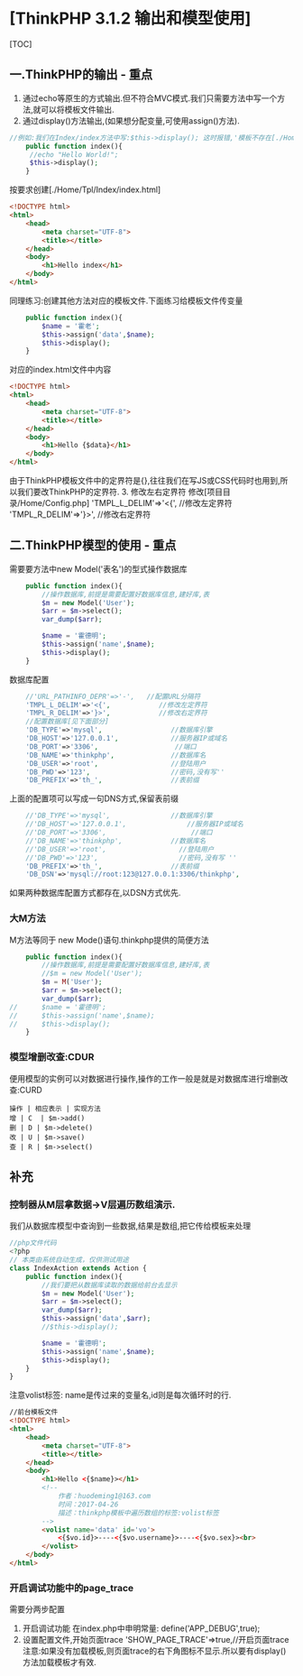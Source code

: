 # [ThinkPHP 3.1.2 输出和模型使用]
[TOC]
## 一.ThinkPHP的输出 - 重点
1.  通过echo等原生的方式输出.但不符合MVC模式.我们只需要方法中写一个方法,就可以将模板文件输出.
2. 通过display()方法输出,(如果想分配变量,可使用assign()方法).
```php
//例如:我们在Index/index方法中写:$this->display(); 这时报错,'模板不存在[./Home/Tpl/Index/index.html]'
    public function index(){
     //echo "Hello World!";
     $this->display();
	}
```
按要求创建[./Home/Tpl/Index/index.html]
```html
<!DOCTYPE html>
<html>
	<head>
		<meta charset="UTF-8">
		<title></title>
	</head>
	<body>
		<h1>Hello index</h1>
	</body>
</html>
```
同理练习:创建其他方法对应的模板文件.下面练习给模板文件传变量
```php
    public function index(){
    	$name = '霍老';
    	$this->assign('data',$name);
    	$this->display();
	}
```
对应的index.html文件中内容
```html
<!DOCTYPE html>
<html>
	<head>
		<meta charset="UTF-8">
		<title></title>
	</head>
	<body>
		<h1>Hello {$data}</h1>
	</body>
</html>
```
由于ThinkPHP模板文件中的定界符是{},往往我们在写JS或CSS代码时也用到,所以我们要改ThinkPHP的定界符.
3.  修改左右定界符
修改[项目目录/Home/Config.php]
'TMPL_L_DELIM'=>'<{',            //修改左定界符
'TMPL_R_DELIM'=>'}>',            //修改右定界符
## 二.ThinkPHP模型的使用 - 重点
需要要方法中new Model('表名')的型式操作数据库
```php
    public function index(){
        //操作数据库,前提是需要配置好数据库信息,建好库,表
    	$m = new Model('User');
		$arr = $m->select();
		var_dump($arr);

    	$name = '霍德明';
    	$this->assign('name',$name);
    	$this->display();
	}
```
数据库配置
```php
    //'URL_PATHINFO_DEPR'=>'-',   //配置URL分隔符
    'TMPL_L_DELIM'=>'<{',            //修改左定界符
    'TMPL_R_DELIM'=>'}>',            //修改右定界符
	//配置数据库[见下面部分]
	'DB_TYPE'=>'mysql',             	//数据库引擎
	'DB_HOST'=>'127.0.0.1',        		//服务器IP或域名
	'DB_PORT'=>'3306',             		 //端口
	'DB_NAME'=>'thinkphp',      		//数据库名
	'DB_USER'=>'root',                  //登陆用户
	'DB_PWD'=>'123',                    //密码,没有写''
	'DB_PREFIX'=>'th_',             	//表前缀	
```
上面的配置项可以写成一句DNS方式,保留表前缀
```php
	//'DB_TYPE'=>'mysql',             	//数据库引擎
	//'DB_HOST'=>'127.0.0.1',        		//服务器IP或域名
	//'DB_PORT'=>'3306',             		 //端口
	//'DB_NAME'=>'thinkphp',      		//数据库名
	//'DB_USER'=>'root',                  //登陆用户
	//'DB_PWD'=>'123',                    //密码,没有写 ''
    'DB_PREFIX'=>'th_',             	//表前缀	
    'DB_DSN'=>'mysql://root:123@127.0.0.1:3306/thinkphp',
```
如果两种数据库配置方式都存在,以DSN方式优先.
### 大M方法
M方法等同于 new Mode()语句.thinkphp提供的简便方法
```php
    public function index(){
        //操作数据库,前提是需要配置好数据库信息,建好库,表
    	//$m = new Model('User');
    	$m = M('User');
		$arr = $m->select();
		var_dump($arr);
//    	$name = '霍德明';
//    	$this->assign('name',$name);
//   	$this->display();
	}
```
### 模型增删改查:CDUR
便用模型的实例可以对数据进行操作,操作的工作一般是就是对数据库进行增删改查:CURD
```table
操作 | 相应表示 | 实现方法
增 | C  | $m->add()
删 | D | $m->delete()
改 | U | $m->save()
查 | R | $m->select()
```
## 补充
### 控制器从M层拿数据->V层遍历数组演示.
我们从数据库模型中查询到一些数据,结果是数组,把它传给模板来处理
```php
//php文件代码
<?php
// 本类由系统自动生成，仅供测试用途
class IndexAction extends Action {
    public function index(){
    	//我们要把从数据库读取的数据给前台去显示
    	$m = new Model('User');
		$arr = $m->select();
		var_dump($arr);
		$this->assign('data',$arr);
		//$this->display();

    	$name = '霍德明';
    	$this->assign('name',$name);
    	$this->display();
	}
} 
```
注意volist标签:<volist name='data' id='vo'> name是传过来的变量名,id则是每次循环时的行.
```html
//前台模板文件
<!DOCTYPE html>
<html>
	<head>
		<meta charset="UTF-8">
		<title></title>
	</head>
	<body>
		<h1>Hello <{$name}></h1>
		<!--
        	作者：huodeming1@163.com
        	时间：2017-04-26
        	描述：thinkphp模板中遍历数组的标签:volist标签
        -->
		<volist name='data' id='vo'>
			<{$vo.id}>----<{$vo.username}>----<{$vo.sex}><br>
		</volist>
	</body>
</html>
```
### 开启调试功能中的page_trace
需要分两步配置
1. 开启调试功能
 在index.php中申明常量:
 define('APP_DEBUG',true);
2. 设置配置文件,开始页面trace
 'SHOW_PAGE_TRACE'=>true,//开启页面trace
注意:如果没有加载模板,则页面trace的右下角图标不显示.所以要有display()方法加载模板才有效.
    





